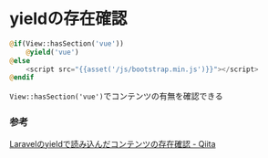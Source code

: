 # yieldの存在確認

```php
@if(View::hasSection('vue'))
    @yield('vue')
@else
    <script src="{{asset('/js/bootstrap.min.js')}}"></script>
@endif
```

`View::hasSection('vue')`でコンテンツの有無を確認できる


### 参考

[Laravelのyieldで読み込んだコンテンツの存在確認 \- Qiita](https://qiita.com/kaneko_tomo/items/ae8d51b2595d2f8768f4)